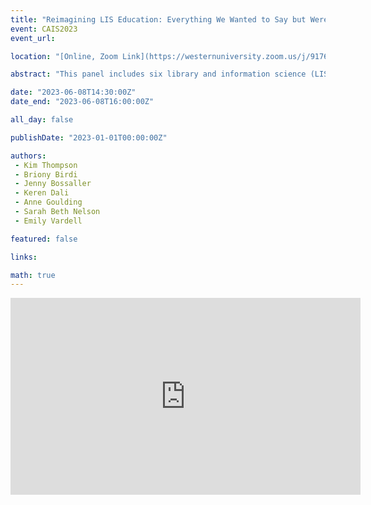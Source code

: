 ```yaml
---
title: "Reimagining LIS Education: Everything We Wanted to Say but Were Afraid To"
event: CAIS2023
event_url: 

location: "[Online, Zoom Link](https://westernuniversity.zoom.us/j/91763770204)"

abstract: "This panel includes six library and information science (LIS) academics who bring together international perspectives on pedagogy rooted in theoretical framings. The panellists will discuss topics meaningful to the instructor experience including social justice, teaching empathy in the LIS classroom, faculty/student research collaboration, student socialization to the graduate academy, and inclusion of faculty members with a disability."

date: "2023-06-08T14:30:00Z"
date_end: "2023-06-08T16:00:00Z"

all_day: false

publishDate: "2023-01-01T00:00:00Z"

authors:
 - Kim Thompson
 - Briony Birdi
 - Jenny Bossaller
 - Keren Dali
 - Anne Goulding
 - Sarah Beth Nelson
 - Emily Vardell

featured: false

links:

math: true
---
```


<iframe width="560" height="315" src="https://www.youtube.com/embed/PyQXjz4ingk" title="YouTube video player" frameborder="0" allow="accelerometer; autoplay; clipboard-write; encrypted-media; gyroscope; picture-in-picture; web-share" allowfullscreen></iframe>

